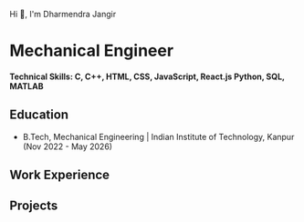 Hi 👋, I'm Dharmendra Jangir 
# Mechanical Engineer

#### Technical Skills: C, C++, HTML, CSS, JavaScript, React.js Python, SQL, MATLAB

## Education
- B.Tech, Mechanical Engineering | Indian Institute of Technology, Kanpur (Nov 2022 - May 2026)								       		

## Work Experience

## Projects


<!--
**dharmendra22iitk/dharmendra22iitk** is a ✨ _special_ ✨ repository because its `README.md` (this file) appears on your GitHub profile.

Here are some ideas to get you started:

- 🔭 I’m currently working on ...
- 🌱 I’m currently learning ...
- 👯 I’m looking to collaborate on ...
- 🤔 I’m looking for help with ...
- 💬 Ask me about ...
- 📫 How to reach me: ...
- 😄 Pronouns: ...
- ⚡ Fun fact: ...
-->
